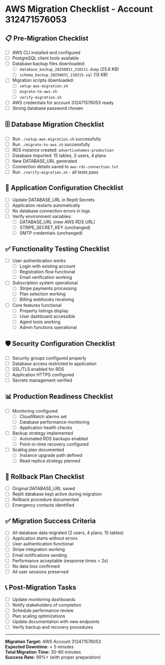 # AWS Migration Checklist - Account 312471576053

## 📋 Pre-Migration Checklist
- [ ] AWS CLI installed and configured
- [ ] PostgreSQL client tools available
- [ ] Database backup files downloaded:
  - [ ] `database_backup_20250831_210211.dump` (25.6 KB)
  - [ ] `schema_backup_20250831_210215.sql` (13 KB)
- [ ] Migration scripts downloaded:
  - [ ] `setup-aws-migration.sh`
  - [ ] `migrate-to-aws.sh`
  - [ ] `verify-migration.sh`
- [ ] AWS credentials for account 312471576053 ready
- [ ] Strong database password chosen

## 🗄️ Database Migration Checklist
- [ ] Run `./setup-aws-migration.sh` successfully
- [ ] Run `./migrate-to-aws.sh` successfully
- [ ] RDS instance created: `advertisehomes-production`
- [ ] Database imported: 15 tables, 2 users, 4 plans
- [ ] New DATABASE_URL generated
- [ ] Connection details saved to `aws-rds-connection.txt`
- [ ] Run `./verify-migration.sh` - all tests pass

## 🔧 Application Configuration Checklist
- [ ] Update DATABASE_URL in Replit Secrets
- [ ] Application restarts automatically
- [ ] No database connection errors in logs
- [ ] Verify environment variables:
  - [ ] DATABASE_URL (new AWS RDS URL)
  - [ ] STRIPE_SECRET_KEY (unchanged)
  - [ ] SMTP credentials (unchanged)

## ✅ Functionality Testing Checklist
- [ ] User authentication works
  - [ ] Login with existing account
  - [ ] Registration flow functional
  - [ ] Email verification working
- [ ] Subscription system operational
  - [ ] Stripe payments processing
  - [ ] Plan selection working
  - [ ] Billing webhooks receiving
- [ ] Core features functional
  - [ ] Property listings display
  - [ ] User dashboard accessible
  - [ ] Agent tools working
  - [ ] Admin functions operational

## 🛡️ Security Configuration Checklist
- [ ] Security groups configured properly
- [ ] Database access restricted to application
- [ ] SSL/TLS enabled for RDS
- [ ] Application HTTPS configured
- [ ] Secrets management verified

## 📊 Production Readiness Checklist
- [ ] Monitoring configured
  - [ ] CloudWatch alarms set
  - [ ] Database performance monitoring
  - [ ] Application health checks
- [ ] Backup strategy implemented
  - [ ] Automated RDS backups enabled
  - [ ] Point-in-time recovery configured
- [ ] Scaling plan documented
  - [ ] Instance upgrade path defined
  - [ ] Read replica strategy planned

## 🚨 Rollback Plan Checklist
- [ ] Original DATABASE_URL saved
- [ ] Replit database kept active during migration
- [ ] Rollback procedure documented
- [ ] Emergency contacts identified

## ✅ Migration Success Criteria
- [ ] All database data migrated (2 users, 4 plans, 15 tables)
- [ ] Application starts without errors
- [ ] User authentication functional
- [ ] Stripe integration working
- [ ] Email notifications sending
- [ ] Performance acceptable (response times < 2s)
- [ ] No data loss confirmed
- [ ] All user sessions preserved

## 📞 Post-Migration Tasks
- [ ] Update monitoring dashboards
- [ ] Notify stakeholders of completion
- [ ] Schedule performance review
- [ ] Plan scaling optimizations
- [ ] Update documentation with new endpoints
- [ ] Verify backup and recovery procedures

---

**Migration Target:** AWS Account 312471576053  
**Expected Downtime:** < 5 minutes  
**Total Migration Time:** 30-60 minutes  
**Success Rate:** 99%+ (with proper preparation)